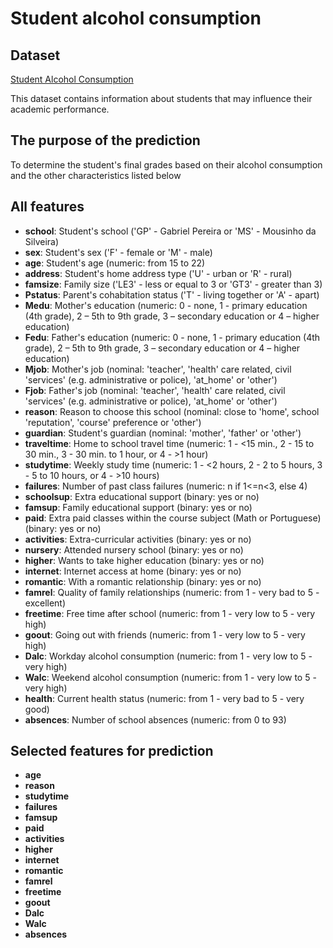 # Student alcohol consumption

## Dataset
[Student Alcohol Consumption](https://www.kaggle.com/datasets/uciml/student-alcohol-consumption?select=student-mat.csv)

This dataset contains information about students that may influence their academic performance.

## The purpose of the prediction 
To determine the student's final grades based on their alcohol consumption and the other characteristics listed below

## All features
- **school**: Student's school ('GP' - Gabriel Pereira or 'MS' - Mousinho da Silveira)
- **sex**: Student's sex ('F' - female or 'M' - male)
- **age**: Student's age (numeric: from 15 to 22)
- **address**: Student's home address type ('U' - urban or 'R' - rural)
- **famsize**: Family size ('LE3' - less or equal to 3 or 'GT3' - greater than 3)
- **Pstatus**: Parent's cohabitation status ('T' - living together or 'A' - apart)
- **Medu**: Mother's education (numeric: 0 - none, 1 - primary education (4th grade), 2 – 5th to 9th grade, 3 – secondary education or 4 – higher education)
- **Fedu**: Father's education (numeric: 0 - none, 1 - primary education (4th grade), 2 – 5th to 9th grade, 3 – secondary education or 4 – higher education)
- **Mjob**: Mother's job (nominal: 'teacher', 'health' care related, civil 'services' (e.g. administrative or police), 'at_home' or 'other')
- **Fjob**: Father's job (nominal: 'teacher', 'health' care related, civil 'services' (e.g. administrative or police), 'at_home' or 'other')
- **reason**: Reason to choose this school (nominal: close to 'home', school 'reputation', 'course' preference or 'other')
- **guardian**: Student's guardian (nominal: 'mother', 'father' or 'other')
- **traveltime**: Home to school travel time (numeric: 1 - <15 min., 2 - 15 to 30 min., 3 - 30 min. to 1 hour, or 4 - >1 hour)
- **studytime**: Weekly study time (numeric: 1 - <2 hours, 2 - 2 to 5 hours, 3 - 5 to 10 hours, or 4 - >10 hours)
- **failures**: Number of past class failures (numeric: n if 1<=n<3, else 4)
- **schoolsup**: Extra educational support (binary: yes or no)
- **famsup**: Family educational support (binary: yes or no)
- **paid**: Extra paid classes within the course subject (Math or Portuguese) (binary: yes or no)
- **activities**: Extra-curricular activities (binary: yes or no)
- **nursery**: Attended nursery school (binary: yes or no)
- **higher**: Wants to take higher education (binary: yes or no)
- **internet**: Internet access at home (binary: yes or no)
- **romantic**: With a romantic relationship (binary: yes or no)
- **famrel**: Quality of family relationships (numeric: from 1 - very bad to 5 - excellent)
- **freetime**: Free time after school (numeric: from 1 - very low to 5 - very high)
- **goout**: Going out with friends (numeric: from 1 - very low to 5 - very high)
- **Dalc**: Workday alcohol consumption (numeric: from 1 - very low to 5 - very high)
- **Walc**: Weekend alcohol consumption (numeric: from 1 - very low to 5 - very high)
- **health**: Current health status (numeric: from 1 - very bad to 5 - very good)
- **absences**: Number of school absences (numeric: from 0 to 93)

## Selected features for prediction

- **age**
- **reason**
- **studytime**
- **failures**
- **famsup**
- **paid**
- **activities**
- **higher**
- **internet**
- **romantic**
- **famrel**
- **freetime**
- **goout**
- **Dalc**
- **Walc**
- **absences**